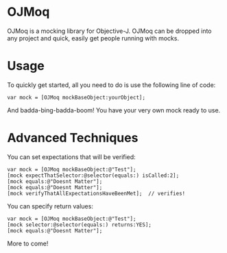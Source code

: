 OJMoq
=====

OJMoq is a mocking library for Objective-J. OJMoq can be dropped into any project and quick, easily get people running with mocks.

Usage
=====

To quickly get started, all you need to do is use the following line of code:
	
	var mock = [OJMoq mockBaseObject:yourObject];
	
And badda-bing-badda-boom! You have your very own mock ready to use.

Advanced Techniques
===================

You can set expectations that will be verified:
	
	var mock = [OJMoq mockBaseObject:@"Test"];
	[mock expectThatSelector:@selector(equals:) isCalled:2];
	[mock equals:@"Doesnt Matter"];
	[mock equals:@"Doesnt Matter"];
	[mock verifyThatAllExpectationsHaveBeenMet];  // verifies!
	
You can specify return values:
	
	var mock = [OJMoq mockBaseObject:@"Test"];
	[mock selector:@selector(equals:) returns:YES];
	[mock equals:@"Doesnt Matter"];
	
More to come!
